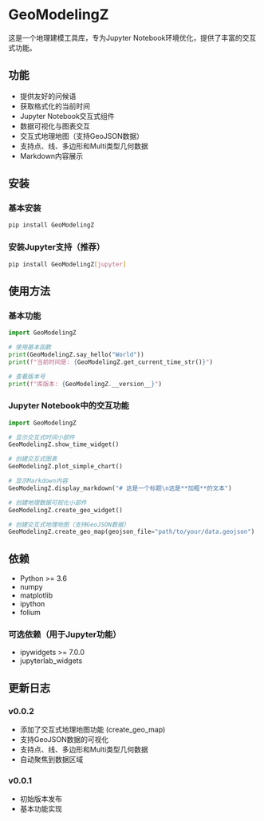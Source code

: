 # GeoModelingZ

这是一个地理建模工具库，专为Jupyter Notebook环境优化，提供了丰富的交互式功能。

## 功能

- 提供友好的问候语
- 获取格式化的当前时间
- Jupyter Notebook交互式组件
- 数据可视化与图表交互
- 交互式地理地图（支持GeoJSON数据）
- 支持点、线、多边形和Multi类型几何数据
- Markdown内容展示

## 安装

### 基本安装

```bash
pip install GeoModelingZ
```

### 安装Jupyter支持（推荐）

```bash
pip install GeoModelingZ[jupyter]
```

## 使用方法

### 基本功能

```python
import GeoModelingZ

# 使用基本函数
print(GeoModelingZ.say_hello("World"))
print(f"当前时间是: {GeoModelingZ.get_current_time_str()}")

# 查看版本号
print(f"库版本: {GeoModelingZ.__version__}")
```

### Jupyter Notebook中的交互功能

```python
import GeoModelingZ

# 显示交互式时间小部件
GeoModelingZ.show_time_widget()

# 创建交互式图表
GeoModelingZ.plot_simple_chart()

# 显示Markdown内容
GeoModelingZ.display_markdown("# 这是一个标题\n这是**加粗**的文本")

# 创建地理数据可视化小部件
GeoModelingZ.create_geo_widget()

# 创建交互式地理地图（支持GeoJSON数据）
GeoModelingZ.create_geo_map(geojson_file="path/to/your/data.geojson")
```

## 依赖

- Python >= 3.6
- numpy
- matplotlib
- ipython
- folium

### 可选依赖（用于Jupyter功能）

- ipywidgets >= 7.0.0
- jupyterlab_widgets

## 更新日志

### v0.0.2
- 添加了交互式地理地图功能 (create_geo_map)
- 支持GeoJSON数据的可视化
- 支持点、线、多边形和Multi类型几何数据
- 自动聚焦到数据区域

### v0.0.1
- 初始版本发布
- 基本功能实现